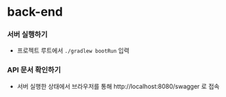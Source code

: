 # back-end

### 서버 실행하기

* 프로젝트 루트에서 `./gradlew bootRun` 입력

### API 문서 확인하기

* 서버 실행한 상태에서 브라우저를 통해 http://localhost:8080/swagger 로 접속